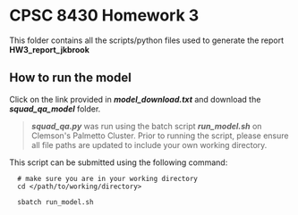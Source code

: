 # CPSC 8430 Homework 3

This folder contains all the scripts/python files used to generate the report **HW3_report_jkbrook**

## How to run the model
Click on the link provided in ***model_download.txt*** and download the ***squad_qa_model*** folder.

>***squad_qa.py*** was run using the batch script ***run_model.sh*** on Clemson's Palmetto Cluster. Prior to running the script, please ensure all file paths are updated to include your own working directory.

This script can be submitted using the following command:
```
  # make sure you are in your working directory
  cd </path/to/working/directory>

  sbatch run_model.sh
```
 
